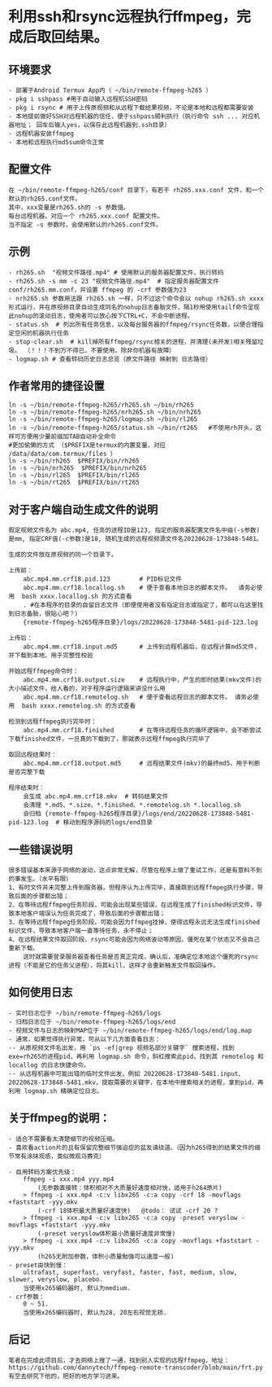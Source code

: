 # 利用ssh和rsync远程执行ffmpeg，完成后取回结果。

## 环境要求
    - 部署于Android Termux App内（ ~/bin/remote-ffmpeg-h265 ）
    - pkg i sshpass #用于自动输入远程机SSH密码
    - pkg i rsync # 用于上传原视频和从远程下载结果视频，不论是本地和远程都需要安装
    - 本地提前做好SSH对远程机器的信任，便于sshpass顺利执行（执行命令 ssh ... 对应机器地址； 回车后输入yes，以保存此远程机器到.ssh目录）
    - 远程机器安装ffmpeg
    - 本地和远程执行md5sum命令正常

## 配置文件
    在 ~/bin/remote-ffmpeg-h265/conf 目录下，有若干 rh265.xxx.conf 文件，和一个默认的rh265.conf文件。
    其中，xxx变量是rh265.sh的 -s 参数值。
    每台远程机器，对应一个 rh265.xxx.conf 配置文件。
    当不指定 -s 参数时，会使用默认的rh265.conf文件。
    
## 示例

    - rh265.sh  "视频文件路径.mp4" # 使用默认的服务器配置文件，执行转码
    - rh265.sh -s mm -c 23 "视频文件路径.mp4"  # 指定服务器配置文件 conf/rh265.mm.conf，并设置 ffmpeg 的 -crf 参数值为23
    - nrh265.sh 参数用法跟 rh265.sh 一样，只不过这个命令会以 nohup rh265.sh xxxx 形式运行，并在原视频目录自动生成同名的nohup日志备胎文件，隔1秒用使用tailf命令呈现此nohup的滚动日志，使用者可以放心按下CTRL+C，不会中断进程。
    - status.sh  # 列出所有任务信息，以及每台服务器的ffmpeg/rsync任务数，以便合理指定空闲的机器执行任务
    - stop-clear.sh  # kill掉所有ffmpeg/rsync相关的进程，并清理(未开发)相关残留垃圾。 （！！！不到万不得已，不要使用，除非你机器有故障）
    - logmap.sh # 查看转码历史日志总览（原文件路径 映射到 日志路径）

## 作者常用的捷径设置
    ln -s ~/bin/remote-ffmpeg-h265/rh265.sh ~/bin/rh265
    ln -s ~/bin/remote-ffmpeg-h265/nrh265.sh ~/bin/nrh265
    ln -s ~/bin/remote-ffmpeg-h265/logmap.sh ~/bin/rl265
    ln -s ~/bin/remote-ffmpeg-h265/status.sh ~/bin/rt265   #不使用rh开头，这样可方便用少量前缀加TAB自动补全命令
    #更加偷懒的方式 （$PREFIX是termux的内置变量，对应 /data/data/com.termux/files ）
    ln -s ~/bin/rh265  $PREFIX/bin/rh265
    ln -s ~/bin/nrh265  $PREFIX/bin/nrh265
    ln -s ~/bin/rl265  $PREFIX/bin/rl265
    ln -s ~/bin/rt265  $PREFIX/bin/rt265

## 对于客户端自动生成文件的说明
    假定视频文件名为 abc.mp4, 任务的进程ID是123, 指定的服务器配置文件名中缀(-s参数)是mm, 指定CRF值(-c参数)是18, 随机生成的远程视频源文件名20220628-173848-5481。
    
    生成的文件放在原视频的同一个目录下。
    
    上传前：
        abc.mp4.mm.crf18.pid.123        # PID标记文件
        abc.mp4.mm.crf18.locallog.sh    # 便于查看本地日志的脚本文件。  请务必使用  bash xxxx.locallog.sh 的方式查看
        . #在本程序的目录的自留日志文件（即便使用者没有指定日志或指定了，都可以在这里找到日志备胎，很贴心吧？）
        {remote-ffmpeg-h265程序目录}/logs/20220628-173848-5481-pid-123.log
        
    上传后：
        abc.mp4.mm.crf18.input.md5      # 上传到远程机器后，在远程计算md5文件，并下载到本地，用于完整性校验
        
    开始远程ffmpeg命令时：
        abc.mp4.mm.crf18.output.size    # 远程执行中，产生的即时结果(mkv文件)的大小描述文件，给人看的，对于程序运行逻辑来讲没什么用
        abc.mp4.mm.crf18.remotelog.sh   # 便于查看远程日志的脚本文件。 请务必使用  bash xxxx.remotelog.sh 的方式查看
        
    检测到远程ffmpeg执行完毕时：
        abc.mp4.mm.crf18.finished       # 在等待远程任务的循环逻辑中，会不断尝试下载finished文件，一旦真的下载到了，那就表示远程ffmpeg执行完毕了
        
    取回远程结果时：
        abc.mp4.mm.crf18.output.md5     # 远程结果文件(mkv)的最终md5，用于判断是否完整下载
        
    程序结束时：
        会生成 abc.mp4.mm.crf18.mkv  # 转码结果文件
        会清理 *.md5、*.size、*.finished、*.remotelog.sh *.locallog.sh
        会归档 {remote-ffmpeg-h265程序目录}/logs/end/20220628-173848-5481-pid-123.log  # 移动到程序源码的logs/end目录

## 一些错误说明
    很多错误基本来源于网络的波动，这点非常无解，尽管在程序上做了重试工作，还是有意料不到的事发生。（水平有限）
    1、有时文件并未完整上传到服务器，但程序认为上传完毕，直接跳到远程ffmpeg执行步骤，导致后面的步骤都出错；
    2、在等待远程ffmpeg任务阶段，可能会出现某些错误，在远程生成了finished标识文件，导致本地客户端误认为任务完成了，导致后面的步骤都出错；
    3、在等待远程ffmpeg任务阶段，可能会因为ffmpeg挂掉，使得远程永远无法生成finished标识文件，导致本地客户端一直等待任务，永不停止；
    4、在远程结果文件取回阶段，rsync可能会因为网络波动等原因，僵死在某个状态又不会自己重新下载。
        这时就需要登录服务器查看任务是否真正完成，确认后，准确定位本地这个僵死的rsync进程（不能是它的任务父进程），将其kill，这样才会重新触发文件取回操作。

## 如何使用日志
    - 实时日志位于 ~/bin/remote-ffmpeg-h265/logs
    - 归档日志位于 ~/bin/remote-ffmpeg-h265/logs/end
    - 视频文件与日志的映射MAP位于 ~/bin/remote-ffmpeg-h265/logs/end/log.map
    - 通常，如果觉得执行异常，可从以下几方面查看日志：
    -- 从原视频文件名出发，用 `ps -ef|grep 视频名部分关键字` 搜索进程，找到exe=rh265的进程pid，再利用 logmap.sh 命令，斜杠搜索此pid，找到其 remotelog 和 locallog 的日志快捷命令。
    -- 从远程机器中可能出错的临时文件出发，例如 20220628-173848-5481.input、20220628-173848-5481.mkv，提取需要的关键字，在本地中搜索相关的进程，拿到pid，再利用 logmap.sh 精确定位日志。

## 关于ffmpeg的说明：
    - 适合不需要看太清楚细节的视频压缩。
    - 喜欢看action片的且有保留完整细节强迫症的盆友请绕道。（因为h265得到的结果文件的细节常有涂抹观感，类似微观马赛克）

    - 自用转码方案优先级：
        ffmpeg -i xxx.mp4 yyy.mp4
            (无参数直接转：体积相对不大质量好速度相对快，适用于h264原片) 
        > ffmpeg -i xxx.mp4 -c:v libx265 -c:a copy -crf 18 -movflags +faststart -yyy.mkv
            (-crf 18体积最大质量好速度快)   @todo： 试试 -crf 20 ?
        > ffmpeg -i xxx.mp4 -c:v libx265 -c:a copy -preset veryslow -movflags +faststart -yyy.mkv
            (-preset veryslow体积最小质量好速度非常慢)
        > ffmpeg -i xxx.mp4 -c:v libx265 -c:a copy -movflags +faststart -yyy.mkv
            (h265无附加参数，体积小质量勉强可以速度一般)
    - preset由快到慢：
        ultrafast, superfast, veryfast, faster, fast, medium, slow, slower, veryslow, placebo.
        当使用x265编码器时, 默认为medium.
    - crf参数：
        0 ~ 51.
        当使用x265编码器时, 默认为28, 20左右视觉无损.
        
        
        
        
## 后记
    笔者在完成此项目后，才去网络上搜了一通，找到别人实现的远程ffmpeg，地址：https://github.com/dannytech/ffmpeg-remote-transcoder/blob/main/frt.py
    有空去研究下他的，把好的地方学习进来。